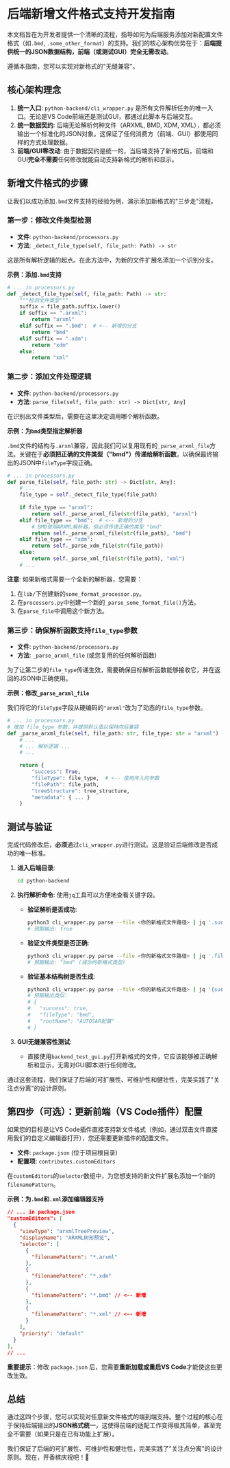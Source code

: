 # 后端新增文件格式支持开发指南

本文档旨在为开发者提供一个清晰的流程，指导如何为后端服务添加对新配置文件格式（如`.bmd`, `.some_other_format`）的支持。我们的核心架构优势在于：**后端提供统一的JSON数据结构，前端（或测试GUI）完全无需改动**。

遵循本指南，您可以实现对新格式的"无缝兼容"。

## 核心架构理念

1.  **统一入口**: `python-backend/cli_wrapper.py` 是所有文件解析任务的唯一入口。无论是VS Code前端还是测试GUI，都通过此脚本与后端交互。
2.  **统一数据契约**: 后端无论解析何种文件（ARXML, BMD, XDM, XML），都必须输出一个标准化的JSON对象。这保证了任何消费方（前端、GUI）都使用同样的方式处理数据。
3.  **前端/GUI零改动**: 由于数据契约是统一的，当后端支持了新格式后，前端和GUI**完全不需要**任何修改就能自动支持新格式的解析和显示。

## 新增文件格式的步骤

让我们以成功添加`.bmd`文件支持的经验为例，演示添加新格式的"三步走"流程。

### 第一步：修改文件类型检测

-   **文件**: `python-backend/processors.py`
-   **方法**: `_detect_file_type(self, file_path: Path) -> str`

这是所有解析逻辑的起点。在此方法中，为新的文件扩展名添加一个识别分支。

**示例：添加`.bmd`支持**
```python
# ... in processors.py
def _detect_file_type(self, file_path: Path) -> str:
    """检测文件类型"""
    suffix = file_path.suffix.lower()
    if suffix == ".arxml":
        return "arxml"
    elif suffix == ".bmd":  # <-- 新增的分支
        return "bmd"
    elif suffix == ".xdm":
        return "xdm"
    else:
        return "xml"
```

### 第二步：添加文件处理逻辑

-   **文件**: `python-backend/processors.py`
-   **方法**: `parse_file(self, file_path: str) -> Dict[str, Any]`

在识别出文件类型后，需要在这里决定调用哪个解析函数。

**示例：为`bmd`类型指定解析器**

`.bmd`文件的结构与`.arxml`兼容，因此我们可以复用现有的`_parse_arxml_file`方法。关键在于**必须把正确的文件类型（"bmd"）传递给解析函数**，以确保最终输出的JSON中`fileType`字段正确。

```python
# ... in processors.py
def parse_file(self, file_path: str) -> Dict[str, Any]:
    # ...
    file_type = self._detect_file_type(file_path)
    
    if file_type == "arxml":
        return self._parse_arxml_file(str(file_path), "arxml")
    elif file_type == "bmd":  # <-- 新增的分支
        # BMD使用ARXML解析器，但必须传递正确的类型 "bmd"
        return self._parse_arxml_file(str(file_path), "bmd") 
    elif file_type == "xdm":
        return self._parse_xdm_file(str(file_path))
    else:
        return self._parse_xml_file(str(file_path), "xml")
    # ...
```

**注意**: 如果新格式需要一个全新的解析器，您需要：
1.  在`lib/`下创建新的`some_format_processor.py`。
2.  在`processors.py`中创建一个新的`_parse_some_format_file()`方法。
3.  在`parse_file`中调用这个新方法。

### 第三步：确保解析函数支持`file_type`参数

-   **文件**: `python-backend/processors.py`
-   **方法**: `_parse_arxml_file` (或您复用的任何解析函数)

为了让第二步的`file_type`传递生效，需要确保目标解析函数能够接收它，并在返回的JSON中正确使用。

**示例：修改`_parse_arxml_file`**

我们将它的`fileType`字段从硬编码的`"arxml"`改为了动态的`file_type`参数。

```python
# ... in processors.py
# 增加 file_type 参数，并提供默认值以保持向后兼容
def _parse_arxml_file(self, file_path: str, file_type: str = "arxml") -> Dict[str, Any]:
    # ...
    # ... 解析逻辑 ...
    # ...
    
    return {
        "success": True,
        "fileType": file_type,  # <-- 使用传入的参数
        "filePath": file_path,
        "treeStructure": tree_structure,
        "metadata": { ... }
    }
```

## 测试与验证

完成代码修改后，**必须**通过`cli_wrapper.py`进行测试。这是验证后端修改是否成功的唯一标准。

1.  **进入后端目录**:
    ```bash
    cd python-backend
    ```

2.  **执行解析命令**: 使用`jq`工具可以方便地查看关键字段。
    -   **验证解析是否成功**:
        ```bash
        python3 cli_wrapper.py parse --file <你的新格式文件路径> | jq '.success'
        # 预期输出: true
        ```
    -   **验证文件类型是否正确**:
        ```bash
        python3 cli_wrapper.py parse --file <你的新格式文件路径> | jq '.fileType'
        # 预期输出: "bmd" (或你的新格式类型)
        ```
    -   **验证基本结构树是否生成**:
        ```bash
        python3 cli_wrapper.py parse --file <你的新格式文件路径> | jq '{success, fileType, rootName: .treeStructure.name}'
        # 预期输出类似:
        # {
        #   "success": true,
        #   "fileType": "bmd",
        #   "rootName": "AUTOSAR配置"
        # }
        ```

3.  **GUI无缝兼容性测试**:
    -   直接使用`backend_test_gui.py`打开新格式的文件，它应该能够被正确解析和显示，无需对GUI脚本进行任何修改。

通过这套流程，我们保证了后端的可扩展性、可维护性和健壮性，完美实践了"关注点分离"的设计原则。 

## 第四步（可选）：更新前端（VS Code插件）配置

如果您的目标是让VS Code插件直接支持新文件格式（例如，通过双击文件直接用我们的自定义编辑器打开），您还需要更新插件的配置文件。

-   **文件**: `package.json` (位于项目根目录)
-   **配置项**: `contributes.customEditors`

在`customEditors`的`selector`数组中，为您想支持的新文件扩展名添加一个新的`filenamePattern`。

**示例：为`.bmd`和`.xml`添加编辑器支持**

```json
// ... in package.json
"customEditors": [
  {
    "viewType": "arxmlTreePreview",
    "displayName": "ARXML树形预览",
    "selector": [
      {
        "filenamePattern": "*.arxml"
      },
      {
        "filenamePattern": "*.xdm"
      },
      {
        "filenamePattern": "*.bmd" // <-- 新增
      },
      {
        "filenamePattern": "*.xml" // <-- 新增
      }
    ],
    "priority": "default"
  }
],
// ...
```

**重要提示**：修改 `package.json` 后，您需要**重新加载或重启VS Code**才能使这些更改生效。

## 总结

通过这四个步骤，您可以实现对任意新文件格式的端到端支持。整个过程的核心在于保持后端输出的**JSON格式统一**，这使得前端的适配工作变得极其简单，甚至完全不需要（如果只是在已有功能上扩展）。

我们保证了后端的可扩展性、可维护性和健壮性，完美实践了"关注点分离"的设计原则。现在，开香槟庆祝吧！🎉 